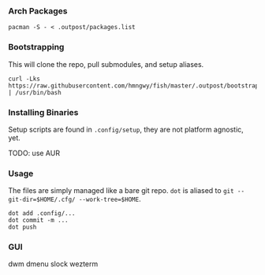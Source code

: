 ### Arch Packages
```
pacman -S - < .outpost/packages.list
```


### Bootstrapping
This will clone the repo, pull submodules, and setup aliases.
```
curl -Lks https://raw.githubusercontent.com/hmngwy/fish/master/.outpost/bootstrap.sh | /usr/bin/bash
```

### Installing Binaries
Setup scripts are found in `.config/setup`, they are not platform agnostic, yet.

TODO: use AUR

### Usage
The files are simply managed like a bare git repo. `dot` is aliased to `git --git-dir=$HOME/.cfg/ --work-tree=$HOME`.

```
dot add .config/...
dot commit -m ...
dot push
```

### GUI 
dwm
dmenu
slock
wezterm
